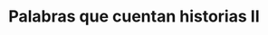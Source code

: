 ---
layout: libro
title: Palabras que cuentan historias II
flipbook: https://www.yumpu.com/es/embed/view/AHbsqhG4e1ZDuoEv
permalink: /libros/palabras2/
---